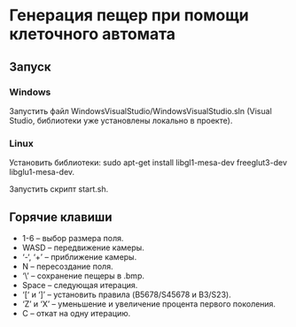 # Генерация пещер при помощи клеточного автомата

## Запуск

### Windows 
Запустить файл WindowsVisualStudio/WindowsVisualStudio.sln (Visual Studio, библиотеки уже установлены локально в проекте).
### Linux
Установить библиотеки: sudo apt-get install libgl1-mesa-dev freeglut3-dev libglu1-mesa-dev.

Запустить скрипт start.sh.

## Горячие клавиши
- 1-6 – выбор размера поля.
- WASD – передвижение камеры.
- ‘-‘, ‘+’ – приближение камеры.
- N – пересоздание поля.
- ‘\’ – сохранение пещеры в .bmp.
- Space – следующая итерация.
- ‘[‘ и ‘]’ – установить правила (B5678/S45678 и B3/S23).
- ‘Z’ и ‘X’ – уменьшение и увеличение процента первого поколения.
- С – откат на одну итерацию.
